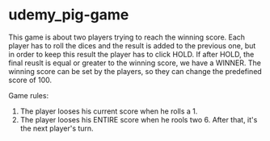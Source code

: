 # udemy_pig-game
This game is about two players trying to reach the winning score. Each player has to roll the dices and the result is added to the previous
one, but in order to keep this result the player has to click HOLD. If after HOLD, the final reuslt is equal or greater to the winning
score, we have a WINNER.
The winning score can be set by the players, so they can change the predefined score of 100.

Game rules:
1. The player looses his current score when he rolls a 1.
2. The player looses his ENTIRE score when he rools two 6. After that, it's the next player's turn.

